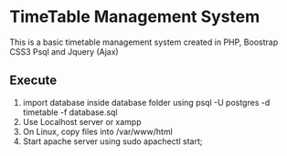 # TimeTable Management System

This is a basic timetable management system created in PHP,
Boostrap
CSS3
Psql and Jquery (Ajax)

## Execute 

1. import database inside database folder using psql -U postgres -d timetable -f database.sql
2. Use Localhost server or xampp 
3. On Linux, copy files into /var/www/html 
4. Start apache server using sudo apachectl start;





